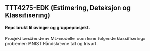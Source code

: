 ## TTT4275-EDK (Estimering, Deteksjon og Klassifisering)

#### Repo brukt til øvinger og gruppeprosjekt. 

Prosjekt bestående av ML-modeller som løser følgende klassifiserings problemer: MNIST Håndskrevne tall og Iris art. 
